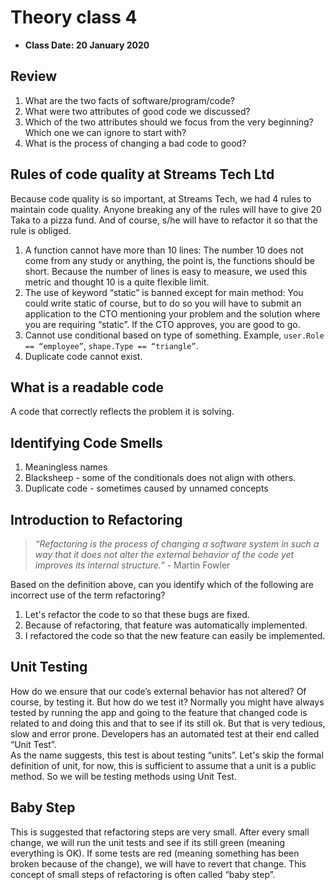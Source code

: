 # Theory class 4

- **Class Date: 20 January 2020**  

## Review
1. What are the two facts of software/program/code?
2. What were two attributes of good code we discussed?
3. Which of the two attributes should we focus from the very beginning? Which one we can ignore to start with?
4. What is the process of changing a bad code to good?

## Rules of code quality at Streams Tech Ltd
Because code quality is so important, at Streams Tech, we had 4 rules to maintain code quality. Anyone breaking any of the rules will have to give 20 Taka to a pizza fund. And of course, s/he will have to refactor it so that the rule is obliged.

1. A function cannot have more than 10 lines: The number 10 does not come from any study or anything, the point is, the functions should be short. Because the number of lines is easy to measure, we used this metric and thought 10 is a quite flexible limit.
2. The use of keyword “static” is banned except for main method: You could write static of course, but to do so you will have to submit an application to the CTO mentioning your problem and the solution where you are requiring “static”. If the CTO approves, you are good to go.
3. Cannot use conditional based on type of something. Example, `user.Role == “employee”`, `shape.Type == “triangle”`.
4. Duplicate code cannot exist.

## What is a readable code
A code that correctly reflects the problem it is solving.

## Identifying Code Smells
1. Meaningless names
2. Blacksheep - some of the conditionals does not align with others.
3. Duplicate code - sometimes caused by unnamed concepts

## Introduction to Refactoring

> _“Refactoring is the process of changing a software system in such a way that it does not alter the external behavior of the code yet improves its internal structure.”_ - Martin Fowler

Based on the definition above, can you identify which of the following are incorrect use of the term refactoring?  
1. Let's refactor the code to so that these bugs are fixed.
2. Because of refactoring, that feature was automatically implemented.
3. I refactored the code so that the new feature can easily be implemented.

## Unit Testing
How do we ensure that our code’s external behavior has not altered? Of course, by testing it. But how do we test it? Normally you might have always tested by running the app and going to the feature that changed code is related to and doing this and that to see if its still ok. But that is very tedious, slow and error prone. Developers has an automated test at their end called “Unit Test”.  
As the name suggests, this test is about testing “units”. Let's skip the formal definition of unit, for now, this is sufficient to assume that a unit is a public method. So we will be testing methods using Unit Test.

## Baby Step
This is suggested that refactoring steps are very small. After every small change, we will run the unit tests and see if its still green (meaning everything is OK). If some tests are red (meaning something has been broken because of the change), we will have to revert that change. This concept of small steps of refactoring is often called “baby step”.

